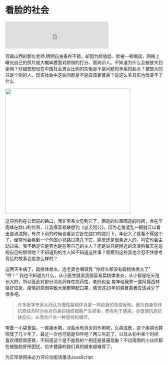 # 看脸的社会

<iframe frameborder="no" border="0" marginwidth="0" marginheight="0" width=330 height=86 src="https://music.163.com/outchain/player?type=2&id=1496261044&auto=1&height=66"></iframe>


  豆瓣山西的那位老师,明明自身条件不错，却因为颜值低、胖被一顿嘲讽，网络上曝光自己的照片就大概率要面对颜值的打分、面向识人。不知道为什么会被放大到全网？仔细想想现在中国社会男女比例的失衡是不是问题的矛盾的起点？被放大的只是个别的人，现实社会中这些问题是不是应该更普遍？说这么多其实也改变不了什么

  <img src="/imgs/post/2021/20210402141858.jpg" width="400" height="400">

  这只狗狗在公司前的路口，我非常多次见到它了，固定的位置固定的时间，会在早高峰在路口的位置，让我很容易联想到《忠犬阿公》，因为毛发凌乱一眼就可以看出是流浪狗，有次下雨的时候也看到它卧在路口的路灯下，年纪大了就看不得这个了，经常也会看到一个外国小哥路过撸几下它，感觉还是很亲近人的，叫它也会主动过来。我不确定它是否也是在等自己的主人？还是说只是附近的流浪狗每天在巡视自己的尿领地？不知道狗的主人知不知道这件事？观察到这些我也会忍不住思考背后的故事会是怎么样的？

  这两天生病了，扁桃体发炎，连老婆也嘲讽我 "你好久都没有扁桃体发炎了" "哼！" 我也不知道为什么，从小医生就说我很容易扁桃体发炎，从小都是吃头孢长大的，所以至此对部分消炎药存在抗药性，老妈也会 每年给我寄一盒阿莫西林做好应急，疫情的原因导致大家都带起口罩，感觉这20年的感冒患者应该减少了很多吧。
  > 许多医学专家从而认为慢性扁桃体炎是一种自身的免疫反映。因为自身抗体抗原结合时亦会对自身的组织细胞产生损害，而有利于感染，亦促使抗原抗体反应，从而会产生一种恶性的循环。
  
  带着一小袋食盐，一直接水喝，淡盐水有消炎的作用吧，久病成医，这个疾病也算陪我了几十年了，最近一次也可能是19年吧？两三年前了，以及从初中某个时间喜欢得肠胃感冒，不知道这个是不是我的个例还是普遍现象？不过周围的小伙伴都在被脂肪肝所困扰，也许健康的我们真的越来越难得了。





<!-- 来必力City版安装代码 -->
<div id="lv-container" data-id="city" data-uid="MTAyMC80NzA4OC8yMzU4OA==">
	<script type="text/javascript">
   (function(d, s) {
       var j, e = d.getElementsByTagName(s)[0];

       if (typeof LivereTower === 'function') { return; }

       j = d.createElement(s);
       j.src = 'https://cdn-city.livere.com/js/embed.dist.js';
       j.async = true;

       e.parentNode.insertBefore(j, e);
   })(document, 'script');
	</script>
<noscript> 为正常使用来必力评论功能请激活JavaScript</noscript>
</div>
<!-- City版安装代码已完成 -->